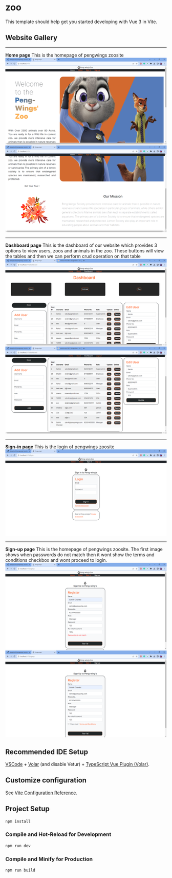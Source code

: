 # zoo

This template should help get you started developing with Vue 3 in Vite.

## Website Gallery
 - - - -
__Home page__
This is the homepage of pengwings zoosite
<img src="src/components/icons/home.png"/>
<img src="src/components/icons/home2.png"/>
 - - - -
__Dashboard page__
This is the dashboard of our website which provides 3 options to view users, zoos and animals in the zoo. These buttons will view the tables and then we can perform crud operation on that table
<img src="src/components/icons/dash.png"/>
<img src="src/components/icons/dashcrud.png"/>
 - - - -
__Sign-in page__
This is the login of pengwings zoosite
<img src="src/components/icons/login.png"/>
 - - - -
__Sign-up page__
This is the homepage of pengwings zoosite. The first image shows when passwords do not match then it wont show the terms and conditions checkbox and wont proceed to login.
<img src="src/components/icons/registernopass.png"/>
<img src="src/components/icons/registerpass.png"/>

## Recommended IDE Setup

[VSCode](https://code.visualstudio.com/) + [Volar](https://marketplace.visualstudio.com/items?itemName=Vue.volar) (and disable Vetur) + [TypeScript Vue Plugin (Volar)](https://marketplace.visualstudio.com/items?itemName=Vue.vscode-typescript-vue-plugin).

## Customize configuration

See [Vite Configuration Reference](https://vitejs.dev/config/).

## Project Setup

```sh
npm install
```

### Compile and Hot-Reload for Development

```sh
npm run dev
```

### Compile and Minify for Production

```sh
npm run build
```
